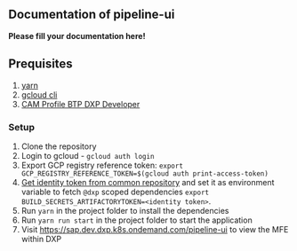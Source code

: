 ## Documentation of pipeline-ui

**Please fill your documentation here!**

## Prequisites
1. [yarn](https://classic.yarnpkg.com/lang/en/docs/install/#mac-stable) 
2. [gcloud cli](https://cloud.google.com/sdk/docs/install)
3. [CAM Profile BTP DXP Developer](https://spc.ondemand.com/sap/bc/webdynpro/a1sspc/cam_wd_central?item=request&profile=BTP%20DXP%20Developer#)

### Setup

1. Clone the repository
2. Login to gcloud - `gcloud auth login` 
3. Export GCP registry reference token: `export GCP_REGISTRY_REFERENCE_TOKEN=$(gcloud auth print-access-token)`
3. [Get identity token from common repository](https://common.repositories.cloud.sap/ui/user_profile) and set it as environment variable to fetch `@dxp` scoped dependencies `export BUILD_SECRETS_ARTIFACTORYTOKEN=<identity token>`.
3. Run `yarn` in the project folder to install the dependencies
4. Run `yarn run start` in the project folder to start the application
5. Visit https://sap.dev.dxp.k8s.ondemand.com/pipeline-ui to view the MFE within DXP
